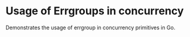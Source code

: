 # Usage of Errgroups in concurrency

Demonstrates the usage of errgroup in concurrency primitives in Go.
